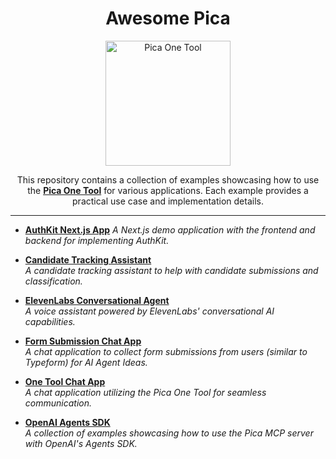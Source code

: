 <p align="center">
  <h1 align="center">Awesome Pica</h1>
  <p align="center">
    <img src="https://assets.picaos.com/github/pica-man.png" width="200" alt="Pica One Tool">
  </p>
  <p align="center">
    This repository contains a collection of examples showcasing how to use the <strong><a href="https://docs.picaos.com/core/one-tool">Pica One Tool</a></strong> for various applications. Each example provides a practical use case and implementation details.
  </p>
</p>

---

- **[AuthKit Next.js App](./authkit-next-app/)**
  *A Next.js demo application with the frontend and backend for implementing AuthKit.*

- **[Candidate Tracking Assistant](./candidate-tracking-assistant)**  
  *A candidate tracking assistant to help with candidate submissions and classification.*

- **[ElevenLabs Conversational Agent](./elevenlabs-conversational-ai-agent)**  
  *A voice assistant powered by ElevenLabs' conversational AI capabilities.*

- **[Form Submission Chat App](./form-submission-chat-app)**  
  *A chat application to collect form submissions from users (similar to Typeform) for AI Agent Ideas.*

- **[One Tool Chat App](./onetool-chat-app)**  
  *A chat application utilizing the Pica One Tool for seamless communication.*

- **[OpenAI Agents SDK](./openai-agents-sdk)**  
  *A collection of examples showcasing how to use the Pica MCP server with OpenAI's Agents SDK.*

